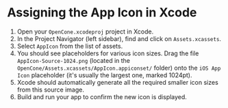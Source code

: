 # Assigning the App Icon in Xcode

1.  Open your `OpenCone.xcodeproj` project in Xcode.
2.  In the Project Navigator (left sidebar), find and click on `Assets.xcassets`.
3.  Select `AppIcon` from the list of assets.
4.  You should see placeholders for various icon sizes. Drag the file `AppIcon-Source-1024.png` (located in the `OpenCone/Assets.xcassets/AppIcon.appiconset/` folder) onto the `iOS App Icon` placeholder (it's usually the largest one, marked 1024pt).
5.  Xcode should automatically generate all the required smaller icon sizes from this source image.
6.  Build and run your app to confirm the new icon is displayed.
